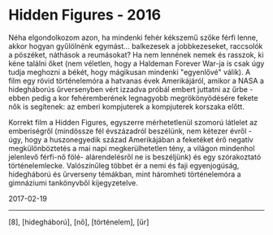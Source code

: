 # Hidden Figures - 2016

Néha elgondolkozom azon, ha mindenki fehér kékszemű szőke férfi lenne, akkor hogyan gyűlölnénk egymást... balkezesek a jobbkezeseket, raccsolók a pöszéket, náthások a reumásokat? Ha nem lennének nemek és rasszok, ki kéne találni őket (nem véletlen, hogy a Haldeman Forever War-ja is csak úgy tudja meghozni a békét, hogy mágikusan mindenki "egyenlővé" válik). A film egy rövid történelemóra a hatvanas évek Amerikájáról, amikor a NASA a hidegháborús űrversenyben vért izzadva próbál embert juttatni az űrbe - ebben pedig a kor fehéremberének legnagyobb megrökönyödésére fekete nők is segítenek: az emberi kompjuterek a kompjuterek korszaka előtt.

Korrekt film a Hidden Figures, egyszerre mérhetetlenül szomorú látlelet az emberiségről (mindössze fél évszázadról beszélünk, nem kétezer évről - úgy, hogy a huszonegyedik század Amerikájában a feketéket érő negatív megkülönböztetés a mai napi megkerülhetetlen tény, a világon mindenhol jelenlevő férfi-nő fölé- alárendelésről ne is beszéljünk) és egy szórakoztató történelemlecke. Valószínűleg többet ér a nemi és faji egyenjogúság, hidegháború és űrverseny témákban, mint háromheti történelemóra a gimnáziumi tankönyvből kijegyzetelve.

2017-02-19

----

[8], [hidegháború], [nő], [történelem], [űr]
